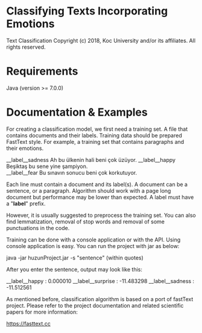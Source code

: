 Classifying Texts Incorporating Emotions
====================================================

Text Classification
Copyright (c) 2018, Koc University and/or its affiliates. All rights reserved.

Requirements
============

Java (version >= 7.0.0)

Documentation & Examples
========================

For creating a classification model, we first need a training set. A file that contains documents and their labels. Training data should be prepared FastText style. For example, a training set that contains paragraphs and their emotions.

__label__sadness Ah bu ülkenin hali beni çok üzüyor.
__label__happy Beşiktaş bu sene yine şampiyon.    
__label__fear Bu sınavın sonucu beni çok korkutuyor. 

Each line must contain a document and its label(s). A document can be a sentence, or a paragraph. Algorithm should work with a page long document but performance may be lower than expected. A label must have a "__label__" prefix.

However, it is usually suggested to preprocess the training set. You can also find lemmatization, removal of stop words and removal of some punctuations in the code.

Training can be done with a console application or with the API. Using console application is easy. You can run the project with jar as below:

java -jar huzunProject.jar -s "sentence" (within quotes)

After you enter the sentence, output may look like this:

__label__happy : 0.000010
__label__surprise : -11.483298
__label__sadness : -11.512561

As mentioned before, classification algorithm is based on a port of fastText project. Please refer to the project documentation and related scientific papers for more information: 

https://fasttext.cc



